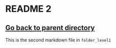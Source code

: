# README 2
[Go back to parent directory](../)
---
This is the second markdown file in `folder_level1` 
